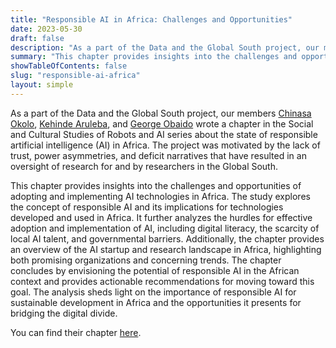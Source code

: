 ```yaml
---
title: "Responsible AI in Africa: Challenges and Opportunities"
date: 2023-05-30
draft: false
description: "As a part of the Data and the Global South project, our members Chinasa Okolo, Kehinde Aruleba, and George Obaido wrote a chapter in the Social and Cultural Studies of Robots and AI series about the state of responsible artificial intelligence (AI) in Africa."
summary: "This chapter provides insights into the challenges and opportunities of adopting and implementing AI technologies in Africa. The study explores the concept of responsible AI and its implications for technologies developed and used in Africa. It further analyzes the hurdles for effective adoption and implementation of AI, including digital literacy, the scarcity of local AI talent, and governmental barriers."
showTableOfContents: false
slug: "responsible-ai-africa"
layout: simple
---
```

As a part of the Data and the Global South project, our members [Chinasa Okolo](https://www.cs.cornell.edu/~chinasa/), [Kehinde Aruleba](https://le.ac.uk/people/kehinde-aruleba), and [George Obaido](https://georgeobaido.com) wrote a chapter in the Social and Cultural Studies of Robots and AI series about the state of responsible artificial intelligence (AI) in Africa. The project was motivated by the lack of trust, power asymmetries, and deficit narratives that have resulted in an oversight of research for and by researchers in the Global South.

This chapter provides insights into the challenges and opportunities of adopting and implementing AI technologies in Africa. The study explores the concept of responsible AI and its implications for technologies developed and used in Africa. It further analyzes the hurdles for effective adoption and implementation of AI, including digital literacy, the scarcity of local AI talent, and governmental barriers. Additionally, the chapter provides an overview of the AI startup and research landscape in Africa, highlighting both promising organizations and concerning trends. The chapter concludes by envisioning the potential of responsible AI in the African context and provides actionable recommendations for moving toward this goal. The analysis sheds light on the importance of responsible AI for sustainable development in Africa and the opportunities it presents for bridging the digital divide.

You can find their chapter [here](https://link.springer.com/book/10.1007/978-3-031-08215-3).